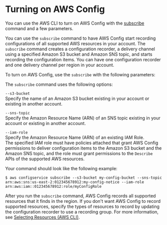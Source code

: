 # Turning on AWS Config<a name="gs-cli-subscribe"></a>

You can use the AWS CLI to turn on AWS Config with the [subscribe](https://docs.aws.amazon.com/cli/latest/reference/configservice/subscribe.html) command and a few parameters\.

You can use the `subscribe` command to have AWS Config start recording configurations of all supported AWS resources in your account\. The `subscribe` command creates a configuration recorder, a delivery channel using a specified Amazon S3 bucket and Amazon SNS topic, and starts recording the configuration items\. You can have one configuration recorder and one delivery channel per region in your account\.

To turn on AWS Config, use the `subscribe` with the following parameters:

The `subscribe` command uses the following options:

`--s3-bucket`  
Specify the name of an Amazon S3 bucket existing in your account or existing in another account\.

`--sns-topic`  
Specify the Amazon Resource Name \(ARN\) of an SNS topic existing in your account or existing in another account\.

`--iam-role`  
Specify the Amazon Resource Name \(ARN\) of an existing IAM Role\.  
The specified IAM role must have policies attached that grant AWS Config permissions to deliver configuration items to the Amazon S3 bucket and the Amazon SNS topic, and the role must grant permissions to the `Describe` APIs of the supported AWS resources\.

Your command should look like the following example:

```
$ aws configservice subscribe --s3-bucket my-config-bucket --sns-topic arn:aws:sns:us-east-2:012345678912:my-config-notice --iam-role arn:aws:iam::012345678912:role/myConfigRole
```

After you run the `subscribe` command, AWS Config records all supported resources that it finds in the region\. If you don't want AWS Config to record supported resources, specify the types of resources to record by updating the configuration recorder to use a recording group\. For more information, see [Selecting Resources \(AWS CLI\)](select-resources.md#select-resources-cli)\.